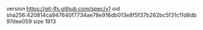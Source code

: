 version https://git-lfs.github.com/spec/v1
oid sha256:420814ca947640f7734ae78e916db013e8f5f37b262bc5f31c11d8db97dee059
size 1913
